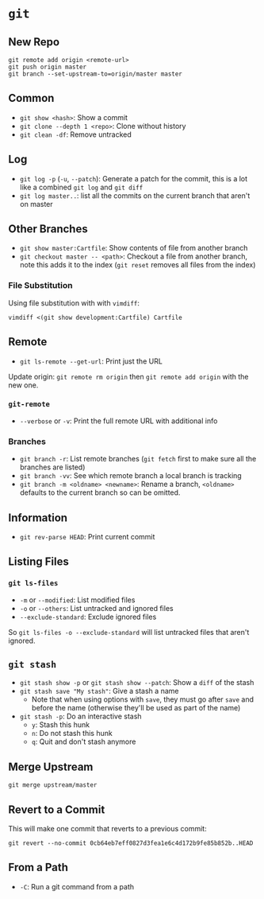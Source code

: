 # `git`

## New Repo

    git remote add origin <remote-url>
    git push origin master
    git branch --set-upstream-to=origin/master master

## Common

- `git show <hash>`: Show a commit
- `git clone --depth 1 <repo>`: Clone without history
- `git clean -df`: Remove untracked

## Log

- `git log -p` (`-u`, `--patch`): Generate a patch for the commit, this is a lot like a combined `git log` and `git diff`
- `git log master..`: list all the commits on the current branch that aren't on master

## Other Branches

- `git show master:Cartfile`: Show contents of file from another branch
- `git checkout master -- <path>`: Checkout a file from another branch, note this adds it to the index (`git reset` removes all files from the index)

### File Substitution

Using file substitution with with `vimdiff`:

    vimdiff <(git show development:Cartfile) Cartfile

## Remote

- `git ls-remote --get-url`: Print just the URL

Update origin: `git remote rm origin` then `git remote add origin` with the new one.

### `git-remote`

- `--verbose` or `-v`: Print the full remote URL with additional info

### Branches

- `git branch -r`: List remote branches (`git fetch` first to make sure all the branches are listed)
- `git branch -vv`: See which remote branch a local branch is tracking
- `git branch -m <oldname> <newname>`: Rename a branch, `<oldname>` defaults to the current branch so can be omitted.

## Information

- `git rev-parse HEAD`: Print current commit

## Listing Files

### `git ls-files`

- `-m` or `--modified`: List modified files
- `-o` or `--others`: List untracked and ignored files
- `--exclude-standard`: Exclude ignored files

So `git ls-files -o --exclude-standard` will list untracked files that aren't ignored.

## `git stash`

- `git stash show -p` or `git stash show --patch`: Show a `diff` of the stash
- `git stash save "My stash"`: Give a stash a name
    - Note that when using options with `save`, they must go after `save` and before the name (otherwise they'll be used as part of the name)
- `git stash -p`: Do an interactive stash
    - `y`: Stash this hunk
    - `n`: Do not stash this hunk
    - `q`: Quit and don't stash anymore

## Merge Upstream

    git merge upstream/master

## Revert to a Commit

This will make one commit that reverts to a previous commit:

    git revert --no-commit 0cb64eb7eff0827d3fea1e6c4d172b9fe85b852b..HEAD

## From a Path

- `-C`: Run a git command from a path
